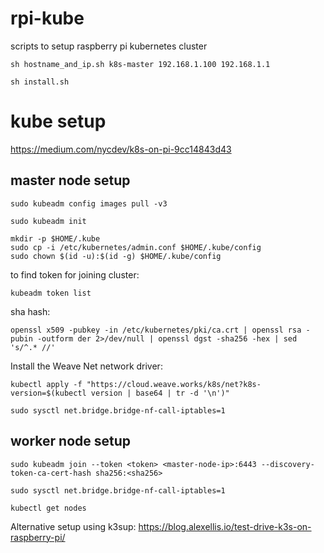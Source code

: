 # rpi-kube
scripts to setup raspberry pi kubernetes cluster 

```sh hostname_and_ip.sh k8s-master 192.168.1.100 192.168.1.1```

```sh install.sh```

# kube setup 
https://medium.com/nycdev/k8s-on-pi-9cc14843d43

## master node setup

```sudo kubeadm config images pull -v3```

```sudo kubeadm init```

```
mkdir -p $HOME/.kube
sudo cp -i /etc/kubernetes/admin.conf $HOME/.kube/config
sudo chown $(id -u):$(id -g) $HOME/.kube/config
```

to find token for joining cluster:

```
kubeadm token list
```

sha hash:

```
openssl x509 -pubkey -in /etc/kubernetes/pki/ca.crt | openssl rsa -pubin -outform der 2>/dev/null | openssl dgst -sha256 -hex | sed 's/^.* //' 
```

Install the Weave Net network driver:
```
kubectl apply -f "https://cloud.weave.works/k8s/net?k8s-version=$(kubectl version | base64 | tr -d '\n')"
```

```sudo sysctl net.bridge.bridge-nf-call-iptables=1```

## worker node setup

```
sudo kubeadm join --token <token> <master-node-ip>:6443 --discovery-token-ca-cert-hash sha256:<sha256>
```

```
sudo sysctl net.bridge.bridge-nf-call-iptables=1
```

```
kubectl get nodes
```



Alternative setup using k3sup: https://blog.alexellis.io/test-drive-k3s-on-raspberry-pi/
